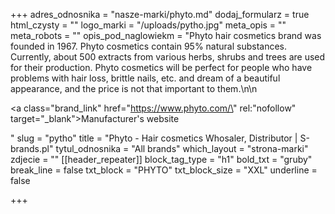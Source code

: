 +++
adres_odnosnika = "nasze-marki/phyto.md"
dodaj_formularz = true
html_czysty = ""
logo_marki = "/uploads/pytho.jpg"
meta_opis = ""
meta_robots = ""
opis_pod_naglowiekm = "Phyto hair cosmetics brand was founded in 1967. Phyto cosmetics contain 95% natural substances. Currently, about 500 extracts from various herbs, shrubs and trees are used for their production. Phyto cosmetics will be perfect for people who have problems with hair loss, brittle nails, etc. and dream of a beautiful appearance, and the price is not that important to them.\n\n    <p><a class=\"brand_link\" href=\"https://www.phyto.com/\" rel:\"nofollow\" target=\"_blank\">Manufacturer's website</a></p>"
slug = "pytho"
title = "Phyto - Hair cosmetics Whosaler, Distributor | S-brands.pl"
tytul_odnosnika = "All brands"
which_layout = "strona-marki"
zdjecie = ""
[[header_repeater]]
block_tag_type = "h1"
bold_txt = "gruby"
break_line = false
txt_block = "PHYTO"
txt_block_size = "XXL"
underline = false

+++
